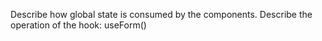 Describe how global state is consumed by the components.
Describe the operation of the hook: useForm()